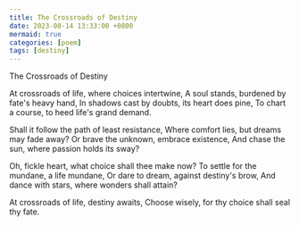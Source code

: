 ```yaml
---
title: The Crossroads of Destiny
date: 2023-08-14 13:33:00 +0800
mermaid: true
categories: [poem]
tags: [destiny]
---
```



The Crossroads of Destiny

At crossroads of life, where choices intertwine,
A soul stands, burdened by fate's heavy hand,
In shadows cast by doubts, its heart does pine,
To chart a course, to heed life's grand demand.

Shall it follow the path of least resistance,
Where comfort lies, but dreams may fade away?
Or brave the unknown, embrace existence,
And chase the sun, where passion holds its sway?

Oh, fickle heart, what choice shall thee make now?
To settle for the mundane, a life mundane,
Or dare to dream, against destiny's brow,
And dance with stars, where wonders shall attain?

At crossroads of life, destiny awaits,
Choose wisely, for thy choice shall seal thy fate.

